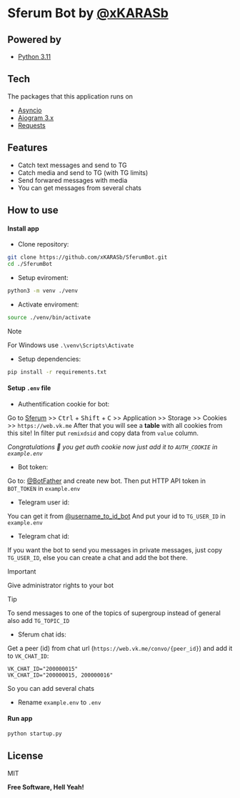 # Sferum Bot by [@xKARASb](https://github.com/xKARASb)

## Powered by
- [Python 3.11](https://docs.python.org/3.11/)

## Tech
The packages that this application runs on
- [Asyncio]
- [Aiogram 3.x]
- [Requests]

## Features
- Catch text messages and send to TG
- Catch media and send to TG (with TG limits)
- Send forwared messages with media
- You can get messages from several chats

## How to use
#### Install app

- Clone repository:
```sh
git clone https://github.com/xKARASb/SferumBot.git
cd ./SferumBot
```

- Setup eviroment:
```sh
python3 -m venv ./venv
```

- Activate enviroment:
```sh
source ./venv/bin/activate
```
> [!NOTE]
> For Windows use `.\venv\Scripts\Activate`

- Setup dependencies:
```sh
pip install -r requirements.txt
```

#### Setup ```.env``` file

- Authentification cookie for bot:

Go to [Sferum](https://web.vk.me/) >> <kbd>Ctrl</kbd> + <kbd>Shift</kbd> + <kbd>C</kbd> >> Application >> Storage >> Cookies >> `https://web.vk.me`
After that you will see a **table** with all cookies from this site!
In filter put `remixdsid` and copy data from `value` column.

_Congratulations 🎉 you get auth cookie now just add it to `AUTH_COOKIE` in `example.env`_

- Bot token:

Go to: [@BotFather](https://t.me/BotFather) and create new bot.
Then put HTTP API token in `BOT_TOKEN` in `example.env`

- Telegram user id:

You can get it from [@username_to_id_bot](https://t.me/username_to_id_bot)
And put your id to `TG_USER_ID` in `example.env`

- Telegram chat id:

If you want the bot to send you messages in private messages, just copy `TG_USER_ID`, else you can create a chat and add the bot there. 
 
> [!IMPORTANT]
> Give administrator rights to your bot

> [!TIP]
> To send messages to one of the topics of supergroup instead of general also add `TG_TOPIC_ID`

- Sferum chat ids:

Get a peer (id) from chat url (`https://web.vk.me/convo/{peer_id}`) and add it to `VK_CHAT_ID`:
```
VK_CHAT_ID="200000015"
VK_CHAT_ID="200000015, 200000016"
```
So you can add several chats

- Rename `example.env` to `.env`

#### Run app
```sh
python startup.py
```

## License 

MIT

**Free Software, Hell Yeah!**

[Asyncio]: <https://docs.python.org/3/library/asyncio.html>
[Aiogram 3.x]: <https://docs.aiogram.dev/en/dev-3.x/index.html>
[Requests]: <https://requests.readthedocs.io/en/latest/>

